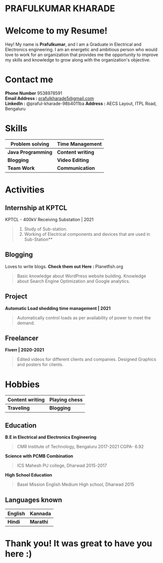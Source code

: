 # PRAFULKUMAR KHARADE 

# Welcome to my Resume!

Hey! My name is **Prafulkumar**, and I am a Graduate in Electrical and Electronics engineering. I am an energetic and ambitious person who would love to work for an organization that provides me the opportunity to improve my skills and knowledge to grow along with the organization's objective.

# Contact me 

**Phone Number** 9538978591  
**Email Address :** prafulkharade5@gmail.com  
**LinkedIn :** @praful-kharade-98b4011ba
**Address :** AECS Layout, ITPL Road, Bengaluru

# Skills


Problem solving| **Time Management** |  
|--|--|
|**Java Programming**  |**Content writing**  |
| **Blogging**| **Video Editing** |
| **Team Work** | **Communication** |




# Activities
## Internship at KPTCL
KPTCL - 400kV Receiving Substation | 2021
>1. Study of Sub-station.
>2. Working of Electrical components and devices that
are used in Sub-Station**
## Blogging
Loves to write blogs. 
**Check them out Here :** Planetfish.org
>Basic knowledge about WordPress website building. 
>Knowledge about Search Engine Optimization and Google analytics.


## Project
**Automatic Load shedding time management | 2021**
>Automatically control loads as per availability of power to meet the demand.

## Freelancer
**Fiverr | 2020-2021**
>Edited videos for different clients and companies.
Designed Graphics and posters for clients.

# Hobbies
|Content writing|Playing chess  |
|--|--|
|**Traveling**  |**Blogging**  |


## Education
**B.E in Electrical and Electronics Engineering**
>CMR Institute of Technology, Bengaluru
2017-2021
CGPA- 6.92

**Science with PCMB Combination** 
>ICS Mahesh PU college, Dharwad 
>2015-2017 

**High School Education** 
>Basel Mission English Medium High school, Dharwad 
>2015

## Languages known
|English| Kannada |
|--|--|
| **Hindi** | **Marathi** |

# Thank you! It was great to have you here :)
